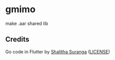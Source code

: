 # gmimo
make .aar shared lib


## Credits

Go code in Flutter
 by [Shalitha Suranga](https://blog.logrocket.com/why-use-go-backend-flutter/#reusing-go-code-flutter-app) ([LICENSE](https://github.com/codezri/flutter-gomobile/blob/main/LICENSE))


